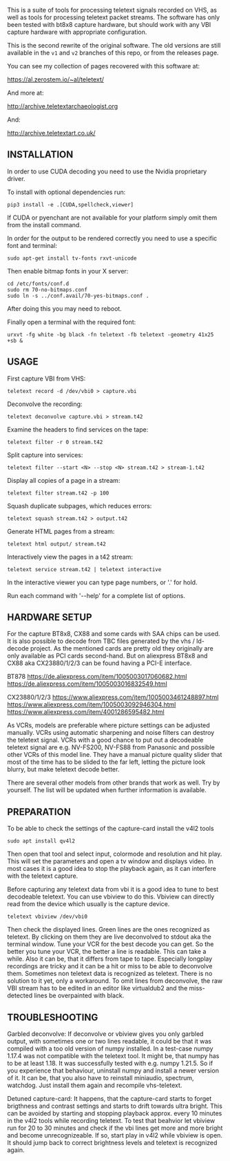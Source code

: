 This is a suite of tools for processing teletext signals recorded on VHS, as
well as tools for processing teletext packet streams. The software has only
been tested with bt8x8 capture hardware, but should work with any VBI capture
hardware with appropriate configuration.

This is the second rewrite of the original software. The old versions are
still available in the `v1` and `v2` branches of this repo, or from the
releases page.

You can see my collection of pages recovered with this software at:

https://al.zerostem.io/~al/teletext/

And more at:

http://archive.teletextarchaeologist.org

And:

http://archive.teletextart.co.uk/

INSTALLATION
------------

In order to use CUDA decoding you need to use the Nvidia proprietary driver.

To install with optional dependencies run:

    pip3 install -e .[CUDA,spellcheck,viewer]

If CUDA or pyenchant are not available for your platform simply omit them
from the install command.

In order for the output to be rendered correctly you need to use a specific
font and terminal:

    sudo apt-get install tv-fonts rxvt-unicode

Then enable bitmap fonts in your X server:

    cd /etc/fonts/conf.d
    sudo rm 70-no-bitmaps.conf
    sudo ln -s ../conf.avail/70-yes-bitmaps.conf .

After doing this you may need to reboot.

Finally open a terminal with the required font:

    urxvt -fg white -bg black -fn teletext -fb teletext -geometry 41x25 +sb &


USAGE
-----

First capture VBI from VHS:

    teletext record -d /dev/vbi0 > capture.vbi

Deconvolve the recording:

    teletext deconvolve capture.vbi > stream.t42

Examine the headers to find services on the tape:

    teletext filter -r 0 stream.t42

Split capture into services:

    teletext filter --start <N> --stop <N> stream.t42 > stream-1.t42

Display all copies of a page in a stream:

    teletext filter stream.t42 -p 100

Squash duplicate subpages, which reduces errors:

    teletext squash stream.t42 > output.t42

Generate HTML pages from a stream:

    teletext html output/ stream.t42 

Interactively view the pages in a t42 stream:

    teletext service stream.t42 | teletext interactive

In the interactive viewer you can type page numbers, or '.' for hold.

Run each command with '--help' for a complete list of options.

HARDWARE SETUP
--------------

For the capture BT8x8, CX88 and some cards with SAA chips can be used.
It is also possible to decode from TBC files generated by the
vhs / ld-decode project. As the mentioned cards are pretty old they
originally are only available as PCI cards second-hand. But on aliexpress
BT8x8 and CX88 aka CX23880/1/2/3 can be found having a PCI-E interface.

BT878
https://de.aliexpress.com/item/1005003017060682.html
https://de.aliexpress.com/item/1005003016832549.html

CX23880/1/2/3
https://www.aliexpress.com/item/1005003461248897.html
https://www.aliexpress.com/item/1005003092946304.html
https://www.aliexpress.com/item/4001286595482.html

As VCRs, models are preferable where picture settings can be adjusted manually.
VCRs using automatic sharpening and noise filters can destroy the teletext signal.
VCRs with a good chance to put out a decodeable teletext signal are e.g.
NV-FS200, NV-FS88 from Panasonic and possible other VCRs of this model line. They
have a manual picture quality slider that most of the time has to be slided to the
far left, letting the picture look blurry, but make teletext decode better.

There are several other models from other brands that work as well. Try by yourself.
The list will be updated when further information is available. 

PREPARATION
-----------

To be able to check the settings of the capture-card install the v4l2 tools
    
    sudo apt install qv4l2

Then open that tool and select input, colormode and resolution and hit play.
This will set the parameters and open a tv window and displays video.
In most cases it is a good idea to stop the playback again, as it can
interfere with the teletext capture.  

Before capturing any teletext data from vbi it is a good idea to tune to best
decodeable teletext. You can use vbiview to do this. Vbiview can directly read
from the device which usually is the capture device.

    teletext vbiview /dev/vbi0

Then check the displayed lines. Green lines are the ones recognized as teletext.
By clicking on them they are live deconvolved to stdout aka the terminal window.
Tune your VCR for the best decode you can get. So the better you tune your
VCR, the better a line is readable. This can take a while.
Also it can be, that it differs from tape to tape. Especially longplay recordings
are tricky and it can be a hit or miss to be able to deconvolve them.
Sometimes non teletext data is recognized as teletext. There is no solution to it
yet, only a workaround. To omit lines from deconvolve, the raw VBI stream has to
be edited in an editor like virtualdub2 and the miss-detected lines be overpainted
with black.

TROUBLESHOOTING
---------------

Garbled deconvolve:
If deconvolve or vbiview gives you only garbled output, with sometimes one
or two lines readable, it could be that it was compiled with a too old version
of numpy installed.
In a test-case numpy 1.17.4 was not compatible with the teletext tool. It might be,
that numpy has to be at least 1.18. It was successfully tested with e.g. numpy 1.21.5.
So if you experience that behaviour, uninstall numpy and install a newer version of it.
It can be, that you also have to reinstall miniaudio, spectrum, watchdog. Just install
them again and recompile vhs-teletext.

Detuned capture-card:
It happens, that the capture-card starts to forget brigthness and contrast settings and
starts to drift towards ultra bright. This can be avoided by starting and stopping
playback approx. every 10 minutes in the v4l2 tools while recording teletext.
To test that beahvior let vbiview run for 20 to 30 minutes and check if the vbi lines
get more and more bright and become unrecognizeable. If so, start play in v4l2 while
vbiview is open. It should jump back to correct brightness levels and teletext is
recognized again.
